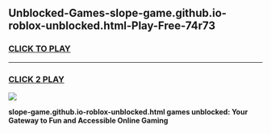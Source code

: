 
## Unblocked-Games-slope-game.github.io-roblox-unblocked.html-Play-Free-74r73
<h3>
<a href="https://premium76.site?title=slope-game.github.io-roblox-unblocked.html&ref=09A">CLICK TO PLAY</a></h3>
<hr>

<h3>
<a href="https://premium76.site?title=slope-game.github.io-roblox-unblocked.html&ref=09A">CLICK 2 PLAY</a>
  
</h3>

<a href="https://premium76.site?title=slope-game.github.io-roblox-unblocked.html&ref=09A"><img src="https://clearcache.store/games.png"></a>


**slope-game.github.io-roblox-unblocked.html games unblocked: Your Gateway to Fun and Accessible Online Gaming**
